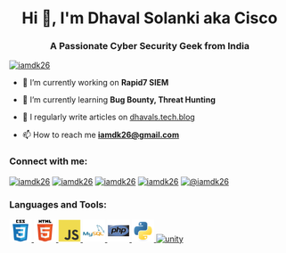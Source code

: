 <h1 align="center">Hi 👋, I'm Dhaval Solanki aka Cisco</h1>
<h3 align="center">A Passionate Cyber Security Geek from India</h3>

<p align="left"> <a href="https://twitter.com/iamdk26" target="blank"><img src="https://img.shields.io/twitter/follow/iamdk26?logo=twitter&style=for-the-badge" alt="iamdk26" /></a> </p>

- 🔭 I’m currently working on **Rapid7 SIEM**

- 🌱 I’m currently learning **Bug Bounty, Threat Hunting**

- 📝 I regularly write articles on [dhavals.tech.blog](dhavals.tech.blog)

- 📫 How to reach me **iamdk26@gmail.com**

<h3 align="left">Connect with me:</h3>
<p align="left">
<a href="https://twitter.com/iamdk26" target="blank"><img align="center" src="https://raw.githubusercontent.com/rahuldkjain/github-profile-readme-generator/master/src/images/icons/Social/twitter.svg" alt="iamdk26" height="30" width="40" /></a>
<a href="https://linkedin.com/in/iamdk26" target="blank"><img align="center" src="https://raw.githubusercontent.com/rahuldkjain/github-profile-readme-generator/master/src/images/icons/Social/linked-in-alt.svg" alt="iamdk26" height="30" width="40" /></a>
<a href="https://fb.com/iamdk26" target="blank"><img align="center" src="https://raw.githubusercontent.com/rahuldkjain/github-profile-readme-generator/master/src/images/icons/Social/facebook.svg" alt="iamdk26" height="30" width="40" /></a>
<a href="https://instagram.com/iamdk26" target="blank"><img align="center" src="https://raw.githubusercontent.com/rahuldkjain/github-profile-readme-generator/master/src/images/icons/Social/instagram.svg" alt="iamdk26" height="30" width="40" /></a>
<a href="https://medium.com/@iamdk26" target="blank"><img align="center" src="https://raw.githubusercontent.com/rahuldkjain/github-profile-readme-generator/master/src/images/icons/Social/medium.svg" alt="@iamdk26" height="30" width="40" /></a>
</p>

<h3 align="left">Languages and Tools:</h3>
<p align="left"> <a href="https://www.w3schools.com/css/" target="_blank" rel="noreferrer"> <img src="https://raw.githubusercontent.com/devicons/devicon/master/icons/css3/css3-original-wordmark.svg" alt="css3" width="40" height="40"/> </a> <a href="https://www.w3.org/html/" target="_blank" rel="noreferrer"> <img src="https://raw.githubusercontent.com/devicons/devicon/master/icons/html5/html5-original-wordmark.svg" alt="html5" width="40" height="40"/> </a> <a href="https://developer.mozilla.org/en-US/docs/Web/JavaScript" target="_blank" rel="noreferrer"> <img src="https://raw.githubusercontent.com/devicons/devicon/master/icons/javascript/javascript-original.svg" alt="javascript" width="40" height="40"/> </a> <a href="https://www.mysql.com/" target="_blank" rel="noreferrer"> <img src="https://raw.githubusercontent.com/devicons/devicon/master/icons/mysql/mysql-original-wordmark.svg" alt="mysql" width="40" height="40"/> </a> <a href="https://www.php.net" target="_blank" rel="noreferrer"> <img src="https://raw.githubusercontent.com/devicons/devicon/master/icons/php/php-original.svg" alt="php" width="40" height="40"/> </a> <a href="https://www.python.org" target="_blank" rel="noreferrer"> <img src="https://raw.githubusercontent.com/devicons/devicon/master/icons/python/python-original.svg" alt="python" width="40" height="40"/> </a> <a href="https://unity.com/" target="_blank" rel="noreferrer"> <img src="https://www.vectorlogo.zone/logos/unity3d/unity3d-icon.svg" alt="unity" width="40" height="40"/> </a> </p>
